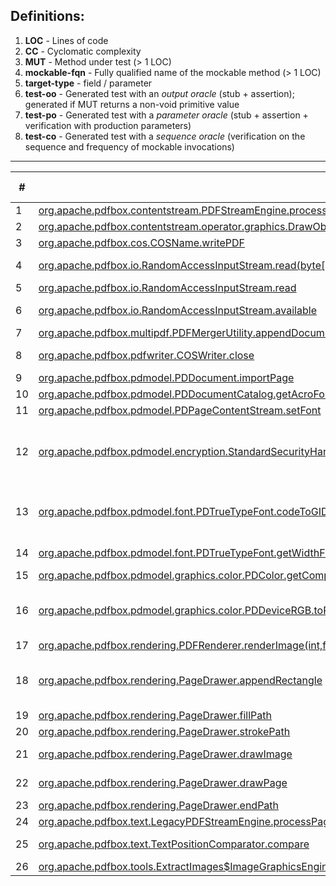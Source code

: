 ## Definitions:
1. **LOC** - Lines of code
2. **CC** - Cyclomatic complexity
3. **MUT** - Method under test (> 1 LOC)
4. **mockable-fqn** - Fully qualified name of the mockable method (> 1 LOC)
5. **target-type** - field / parameter
6. **test-oo** - Generated test with an _output oracle_ (stub + assertion); generated if MUT returns a non-void primitive value
7. **test-po** - Generated test with a _parameter oracle_ (stub + assertion + verification with production parameters)
8. **test-co** - Generated test with a _sequence oracle_ (verification on the sequence and frequency of mockable invocations) 

---

\#   | MUT (LOC) (CC) | mockable-fqn (LOC) (CC) | target-type | test-oo | test-po | test-co | comments
---- | -------------- | ----------------------- | ----------- | ------- | ------- | ------- | --------
1    | [org.apache.pdfbox.contentstream.PDFStreamEngine.processPage]() | [org.apache.pdfbox.pdmodel.PDPage.hasContents()]() | PARAMETER | - | 0P/3 | 0P/3 | NPE
2    | [org.apache.pdfbox.contentstream.operator.graphics.DrawObject.process]() | [java.util.List.isEmpty()]() | PARAMETER | - | 2P/2 | 2P/2 | -
3    | [org.apache.pdfbox.cos.COSName.writePDF]() | [java.io.OutputStream.write(int)]() | PARAMETER | - | 7P/7 | 7P/7 | -
4    | [org.apache.pdfbox.io.RandomAccessInputStream.read(byte[],int,int)]() | [org.apache.pdfbox.io.RandomAccessRead.isEOF()]() | FIELD | 0P/5 | 5P/5 | 5P/5 | output 0 for OO
5    | [org.apache.pdfbox.io.RandomAccessInputStream.read]() | [org.apache.pdfbox.io.RandomAccessRead.isEOF()]() | FIELD | 3P/3 | 3P/3 | 3P/3 | -
6    | [org.apache.pdfbox.io.RandomAccessInputStream.available]() | [org.apache.pdfbox.io.RandomAccessRead.length()]() and [org.apache.pdfbox.io.RandomAccessRead.getPosition()]() | FIELD | 4P/4 | 4P/4 | 4P/4 | -
7    | [org.apache.pdfbox.multipdf.PDFMergerUtility.appendDocument]() | [org.apache.pdfbox.pdmodel.PDDocument.getVersion()]() | PARAMETER | - | 0P/1 | 0P/1 | NPE
8    | [org.apache.pdfbox.pdfwriter.COSWriter.close]() | [java.io.OutputStream.close()]() | FIELD | - | 1P/6 | 0P/6 | "Bad file descriptor"
9    | [org.apache.pdfbox.pdmodel.PDDocument.importPage]() | [org.apache.pdfbox.pdmodel.PDPage.getRotation()]() | PARAMETER | - | 0P/1 | 0P/1 | NPE
10   | [org.apache.pdfbox.pdmodel.PDDocumentCatalog.getAcroForm(org.apache.pdfbox.pdmodel.fixup.PDDocumentFixup)]() | [org.apache.pdfbox.pdmodel.fixup.PDDocumentFixup.apply()]() | PARAMETER | - | 2P/2 | 2P/2 | -
11   | [org.apache.pdfbox.pdmodel.PDPageContentStream.setFont]() | [org.apache.pdfbox.pdmodel.font.PDFont.willBeSubset()]() | PARAMETER | - | 1P/1 | 1P/1 | -
12   | [org.apache.pdfbox.pdmodel.encryption.StandardSecurityHandler.prepareForDecryption]() | [org.apache.pdfbox.pdmodel.encryption.PDEncryption.isEncryptMetaData()]() | PARAMETER | - | 0P/1 | 0P/1 | Breaks because of default value in mock
13   | [org.apache.pdfbox.pdmodel.font.PDTrueTypeFont.codeToGID]() | [org.apache.fontbox.ttf.CmapSubtable.getGlyphId(int)]() | FIELD | 2P/2 | 0P/2 | 0P/2 | OO pass with lenient stubbing?
14   | [org.apache.pdfbox.pdmodel.font.PDTrueTypeFont.getWidthFromFont]() | [org.apache.fontbox.ttf.TrueTypeFont.getAdvanceWidth(int)](), [org.apache.fontbox.ttf.TrueTypeFont.getUnitsPerEm()]() | FIELD | 1P/1 | 1P/1 | 1P/1 | -
15   | [org.apache.pdfbox.pdmodel.graphics.color.PDColor.getComponents]() | [org.apache.pdfbox.pdmodel.graphics.color.PDColorSpace.getNumberOfComponents()]() | FIELD | - | 1P/1 | 1P/1 | -
16   | [org.apache.pdfbox.pdmodel.graphics.color.PDDeviceRGB.toRGBImage]() | [java.awt.image.Raster.getWidth()]() and [java.awt.image.Raster.getHeight()]() | PARAMETER | - | 0P/1 | 0P/1 | NPE after mockable method call
17   | [org.apache.pdfbox.rendering.PDFRenderer.renderImage(int,float,org.apache.pdfbox.rendering.ImageType,org.apache.pdfbox.rendering.RenderDestination)]() | [org.apache.pdfbox.rendering.ImageType.toBufferedImageType()]() | PARAMETER | - | 1P/1 | 1P/1 | -
18   | [org.apache.pdfbox.rendering.PageDrawer.appendRectangle]() | [java.awt.geom.Point2D.getX()](), [java.awt.geom.Point2D.getY()](), [java.awt.geom.Path2D$Float.moveTo(float,float)](), [java.awt.geom.Path2D$Float.lineTo(float,float)](), and [java.awt.geom.Path2D.closePath()]() | PARAMETER, PARAMETER, FIELD, FIELD, FIELD | - | 0P/1 | 0P/1 | todo: fix
19   | [org.apache.pdfbox.rendering.PageDrawer.fillPath]() | [java.awt.geom.Path2D.setWindingRule(int)]() and [java.awt.geom.Path2D.reset()]() | FIELD | - | 0P/1 | 0P/1 | NPE
20   | [org.apache.pdfbox.rendering.PageDrawer.strokePath]() | [java.awt.geom.Path2D.reset()]() | FIELD | - | 0P/1 | 0P/1 | NPE
21   | [org.apache.pdfbox.rendering.PageDrawer.drawImage]() | [org.apache.pdfbox.pdmodel.graphics.image.PDImage.getInterpolate]() and [org.apache.pdfbox.pdmodel.graphics.image.PDImage.isStencil]() | PARAMETER | - | 0P/1 | 0P/1 | NPE
22   | [org.apache.pdfbox.rendering.PageDrawer.drawPage]() | [java.awt.Graphics2D.translate(double,double)]() and [java.awt.Graphics2D.scale(double,double)]() | FIELD | - | x/1 | x/1 | PO and CO crash
23   | [org.apache.pdfbox.rendering.PageDrawer.endPath]() | [java.awt.geom.Path2D.setWindingRule(int)]() and [java.awt.geom.Path2D.reset()]() | FIELD | - | 0P/1 | 0P/1 | NPE
24   | [org.apache.pdfbox.text.LegacyPDFStreamEngine.processPage]() | [org.apache.pdfbox.pdmodel.PDPage.getRotation()]() | PARAMETER | - | 0P/1 | 0P/1 | NPE
25   | [org.apache.pdfbox.text.TextPositionComparator.compare]() | [org.apache.pdfbox.text.TextPosition.getDir()]() and [org.apache.pdfbox.text.TextPosition.getYDirAdj()]() | PARAMETER | 1P/1 | 1P/1 | 0P/1 | todo: fix
26   | [org.apache.pdfbox.tools.ExtractImages$ImageGraphicsEngine.drawImage]() | [org.apache.pdfbox.pdmodel.graphics.image.PDImage.isStencil()]() | PARAMETER | - | 0P/1 | 0P/1 | FNF
